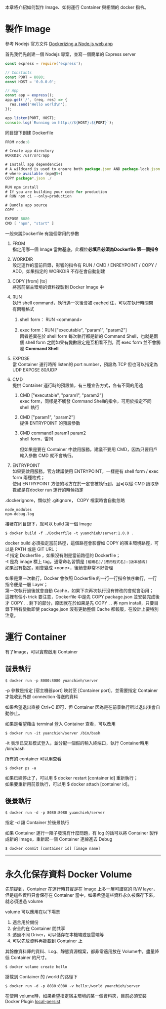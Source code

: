 本章將介紹如何製作 Image、如何運行 Container 與相關的 docker 指令。

# 製作 Image

參考 Nodejs 官方文件 [Dockerizing a Node.js web app](https://nodejs.org/en/docs/guides/nodejs-docker-webapp/)

首先我們先創建一個 Nodejs 專案，並寫一個簡單的 Express server

```js
const express = require('express');

// Constants
const PORT = 8080;
const HOST = '0.0.0.0';

// App
const app = express();
app.get('/', (req, res) => {
  res.send('Hello world\n');
});

app.listen(PORT, HOST);
console.log(`Running on http://${HOST}:${PORT}`);
```

同目錄下創建 Dockerfile

```js
FROM node:8

# Create app directory
WORKDIR /usr/src/app

# Install app dependencies
# A wildcard is used to ensure both package.json AND package-lock.json are copied
# where available (npm@5+)
COPY package*.json ./

RUN npm install
# If you are building your code for production
# RUN npm ci --only=production

# Bundle app source
COPY . .

EXPOSE 8080
CMD [ "npm", "start" ]
```

一般來說Dockerfile 有幾個常用的參數

1. FROM  
   指定用哪一個 Image 當做基底，此欄位**必填且必須為Dockerfile 第一個指令**

2. WORKDIR  
   設定運作的當前目錄，影響的指令有 RUN / CMD / ENREYPOINT / COPY / ADD，如果指定的 WORKDIR 不存在會自動創建

3. COPY \[from\] \[to\]  
   將當前宿主環境的資料複製到 Docker Image 中

4. RUN  
   執行 shell command，執行過一次後會被 cached 住，可以在執行時關閉  
   有兩種格式

   1. shell form： RUN &lt;command&gt;

   2. exec form：RUN \["executable", "param1", "param2"\]  
      兩者差異在於 shell form 每次執行都是新的 Command Shell，也就是兩個 shell form 之間如果有變數設定是互相看不到，而 exec form 並不會觸發 **Command Shell**

5. EXPOSE  
   當 Container 運行時所 listen的 port number，預設為 TCP 但也可以指定為 UDP EXPOSE 80/UDP

6. CMD  
   提供 Container 運行時的預設值，有三種宣告方式，各有不同的用途

   1. CMD \["executable", "param1", "param2"\]  
      exec form，同樣是不觸發 Command Shell的指令，可用於指定不同 shell 執行

   2. CMD \["param1", "param2"\]  
      提供 ENTRYPOINT 的預設參數

   3. CMD command1 param1 param2  
      shell form，雷同

      但如果是要在 Container 中啟用服務，建議不要用 CMD，因為只要用戶輸入參數 CMD 就不會執行。

7. ENTRYPOINT  
   如果要啟用服務，官方建議使用 ENTRYPOINT，一樣是有 shell form / exec form 兩種格式；  
   使用 ENTRYPOINT 方便的地方在於一定會被執行到，且可以從 CMD 讀取參數或是在docker run 運行的時候指定

.dockerignore，類似於 .gitignore， COPY 檔案時會自動忽略

```
node_modules
npm-debug.log
```

接著在同目錄下，就可以 build 第一個 Image

```
$ docker build -f ./Dockerfile -t yuanchieh/server:1.0.0 .
```

docker build 必須指定當前路徑，這個路徑會影響如 COPY 的宿主環境路徑，可以是 PATH 或是 GIT URL；  
-f 指定 Dockerfile ，如果沒有則是當前路徑的 Dockerfile；  
-t 是為 image 標上 tag，通常命名習慣是 `[組織名]/[應用程式名]:[版本號碼]`  
如果沒有指定，則會變成 &lt;none&gt;，後續會非常不好管理

如果是第一次執行，Docker 會依照 Dockerfile 的一行一行指令依序執行，一行指令便是一層 Layer；  
第一次執行過後就會自動 Cache，如果下次再次執行沒有修改的會就會沿用；  
這裡有個小 trick 要注意，Dockerfile 中是先 COPY package.json 並安裝完成後才 COPY . . 剩下的部分，原因就在於如果是先 COPY . . 再 npm install，只要目錄下稍有變動即使 package.json 沒有更動整個 Cache 都報廢，在設計上要特別注意。

# 運行 Container

有了Image，可以實際啟用 Container

## 前景執行

```
$ docker run -p 8080:8080 yuanchieh/server
```

-p 參數是指定 \[宿主機器port\] 映射至 \[Container port\]，並需要指定 Container 才能收到外部 connection 傳送的資料

如果希望退出直接 Ctrl+C 即可，但 Container 因為是在前景執行所以退出後會自動停止。

如果是希望藉由 terminal 登入 Container 查看，可以改用

```
$ docker run -it yuanchieh/server /bin/bash
```

-it 表示已交互模式登入，並分配一個假的輸入終端口，執行 Container時用 /bin/bash

所有的 container 可以用查看

```
$ docker ps -a
```

如果已經停止了，可以用 $ docker restart \[container id\] 重新執行；  
如果要重新用前景執行，可以用 $ docker attach \[container id\]。

## 後景執行

```
$ docker run -d -p 8080:8080 yuanchieh/server 
```

指定 -d 讓 Container 於後景執行

如果 Container 運行一陣子發現有什麼問題，有 log 的話可以將 Container 製作成新的 Image，重新起一個 Container 連線進去 Debug

```
$ docker commit [container id] [image name]
```

---

# 永久化保存資料 Docker Volume

先前提到，Container 在運行時其實是在 Image 上多一層可讀寫的 R/W layer，但是這些資料只會保存在 Container 當中，如果希望這些資料永久被保存下來，就必須透過 volume

volume 可以應用在以下場景

1. 適合用於備份
2. 安全的在 Container 間共享
3. 透過不同 Driver，可以儲存在本機端或是雲端等
4. 可以先放資料再掛載到 Container 上

其餘像資料庫的資料、Log、靜態資源檔案，都非常適用放在 Volume中，盡量降低 Container 的尺寸。

```
$ docker volume create hello
```

掛載到 Container 的 /world 的路徑下

```
$ docker run -d -p 8080:8080 -v hello:/world yuanchieh/server 
```

在使用 volume時，如果希望指定宿主環境的某一個資料夾，目前必須安裝 Docker Plugin  [local-persist](https://github.com/CWSpear/local-persist)





